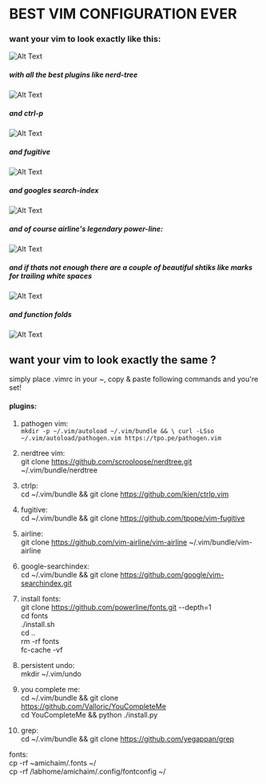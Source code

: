# BEST VIM CONFIGURATION EVER
### want your vim to look exactly like this:  
![Alt Text](https://github.com/mantinband/best-vim-config-ever/blob/master/gifs/playing_around.gif)

##### with all the best plugins like nerd-tree  
![Alt Text](https://github.com/mantinband/best-vim-config-ever/blob/master/gifs/nerdtree.gif)

##### and ctrl-p  
![Alt Text](https://github.com/mantinband/best-vim-config-ever/blob/master/gifs/ctrlp.gif)

##### and fugitive 
![Alt Text](https://github.com/mantinband/best-vim-config-ever/blob/master/gifs/fugitive.gif)

##### and googles search-index  
![Alt Text](https://github.com/mantinband/best-vim-config-ever/blob/master/gifs/search.gif)

##### and of course airline's legendary power-line:  
![Alt Text](https://github.com/mantinband/best-vim-config-ever/blob/master/gifs/buffers.gif)

##### and if thats not enough there are a couple of beautiful shtiks like marks for trailing white spaces  
![Alt Text](https://github.com/mantinband/best-vim-config-ever/blob/master/gifs/extra_spaces.gif)

##### and function folds  
![Alt Text](https://github.com/mantinband/best-vim-config-ever/blob/master/gifs/folds.gif)


## want your vim to look exactly the same ? 
 simply place .vimrc in your ~, copy & paste following commands and you're set!  


#### plugins:  

1. pathogen vim:  
     ` mkdir -p ~/.vim/autoload ~/.vim/bundle && \
     curl -LSso ~/.vim/autoload/pathogen.vim https://tpo.pe/pathogen.vim `  

2. nerdtree vim:  
     git clone https://github.com/scrooloose/nerdtree.git ~/.vim/bundle/nerdtree  

3. ctrlp:  
     cd ~/.vim/bundle && git clone https://github.com/kien/ctrlp.vim  

4. fugitive:  
     cd ~/.vim/bundle && git clone https://github.com/tpope/vim-fugitive  

5. airline:  
     git clone https://github.com/vim-airline/vim-airline ~/.vim/bundle/vim-airline  

6. google-searchindex:  
     cd ~/.vim/bundle && git clone https://github.com/google/vim-searchindex.git  

7. install fonts:  
     git clone https://github.com/powerline/fonts.git --depth=1  
     cd fonts  
     ./install.sh  
     cd ..  
     rm -rf fonts  
     fc-cache -vf  

8. persistent undo:  
     mkdir ~/.vim/undo  

9. you complete me:  
     cd ~/.vim/bundle && git clone https://github.com/Valloric/YouCompleteMe  
     cd YouCompleteMe && python ./install.py  

10. grep:  
    cd ~/.vim/bundle && git clone https://github.com/yegappan/grep  

fonts:  
cp -rf ~amichaim/.fonts ~/  
cp -rf /labhome/amichaim/.config/fontconfig ~/  
